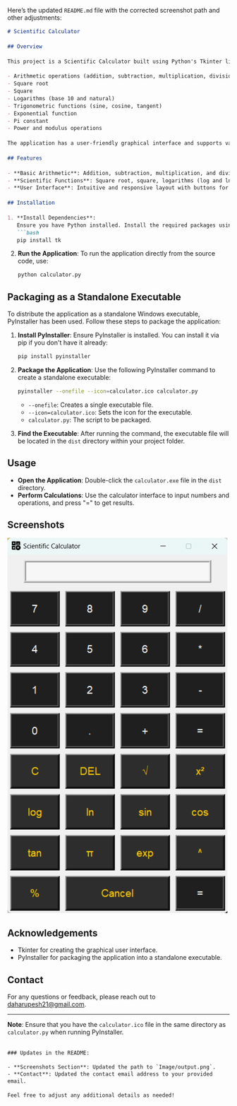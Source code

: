 Here’s the updated `README.md` file with the corrected screenshot path and other adjustments:

```markdown
# Scientific Calculator

## Overview

This project is a Scientific Calculator built using Python's Tkinter library. The application provides basic and advanced mathematical operations, including:

- Arithmetic operations (addition, subtraction, multiplication, division)
- Square root
- Square
- Logarithms (base 10 and natural)
- Trigonometric functions (sine, cosine, tangent)
- Exponential function
- Pi constant
- Power and modulus operations

The application has a user-friendly graphical interface and supports various scientific calculations.

## Features

- **Basic Arithmetic**: Addition, subtraction, multiplication, and division.
- **Scientific Functions**: Square root, square, logarithms (log and ln), trigonometric functions (sin, cos, tan), exponential function, and power operation.
- **User Interface**: Intuitive and responsive layout with buttons for each operation.

## Installation

1. **Install Dependencies**:
   Ensure you have Python installed. Install the required packages using pip:
   ```bash
   pip install tk
   ```

2. **Run the Application**:
   To run the application directly from the source code, use:
   ```bash
   python calculator.py
   ```

## Packaging as a Standalone Executable

To distribute the application as a standalone Windows executable, PyInstaller has been used. Follow these steps to package the application:

1. **Install PyInstaller**:
   Ensure PyInstaller is installed. You can install it via pip if you don't have it already:
   ```bash
   pip install pyinstaller
   ```

2. **Package the Application**:
   Use the following PyInstaller command to create a standalone executable:
   ```bash
   pyinstaller --onefile --icon=calculator.ico calculator.py
   ```

   - `--onefile`: Creates a single executable file.
   - `--icon=calculator.ico`: Sets the icon for the executable.
   - `calculator.py`: The script to be packaged.

3. **Find the Executable**:
   After running the command, the executable file will be located in the `dist` directory within your project folder.

## Usage

- **Open the Application**: Double-click the `calculator.exe` file in the `dist` directory.
- **Perform Calculations**: Use the calculator interface to input numbers and operations, and press "=" to get results.

## Screenshots

![Calculator Screenshot](Image/output.png)

## Acknowledgements

- Tkinter for creating the graphical user interface.
- PyInstaller for packaging the application into a standalone executable.

## Contact

For any questions or feedback, please reach out to [daharupesh21@gmail.com](mailto:daharupesh21@gmail.com).

---

**Note**: Ensure that you have the `calculator.ico` file in the same directory as `calculator.py` when running PyInstaller.
```

### Updates in the README:

- **Screenshots Section**: Updated the path to `Image/output.png`.
- **Contact**: Updated the contact email address to your provided email.

Feel free to adjust any additional details as needed!
